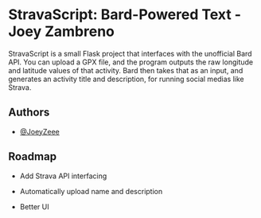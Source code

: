 # StravaScript: Bard-Powered Text - Joey Zambreno

StravaScript is a small Flask project that interfaces with the unofficial Bard API. You can upload a GPX file, and the program outputs the raw longitude and latitude values of that activity. Bard then takes that as an input, and generates an activity title and description, for running social medias like Strava.

## Authors

- [@JoeyZeee](https://www.github.com/joeyzeee)

  
## Roadmap

- Add Strava API interfacing

- Automatically upload name and description
  
- Better UI
